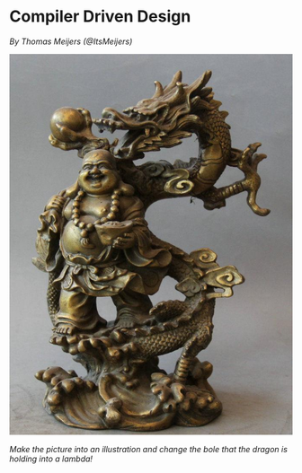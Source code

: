 # Compiler Driven Design

_By Thomas Meijers (@ItsMeijers)_

![illustration](images/front.jpg)

_Make the picture into an illustration and change the bole that the dragon is holding into a lambda!_

